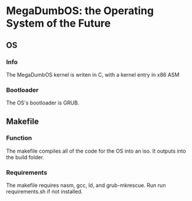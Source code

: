 # MegaDumbOS: the Operating System of the Future
## OS
### Info
The MegaDumbOS kernel is writen in C, with a kernel entry in x86 ASM

### Bootloader
The OS's bootloader is GRUB.

## Makefile
### Function
The makefile compiles all of the code for the OS into an iso. It outputs into the build folder.

### Requirements
The makefile requires nasm, gcc, ld, and grub-mkrescue. 
Run run requirements.sh if not installed.
